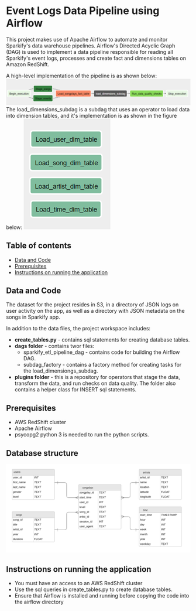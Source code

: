 # Event Logs Data Pipeline using Airflow
> 
This project makes use of Apache Airflow to automate and monitor Sparkify's data warehouse pipelines. Airflow's Directed Acyclic Graph (DAG) is used to implement a data pipeline responsible for reading all Sparkify's event logs, processes and create fact and dimensions tables on Amazon RedShift.

A high-level implementation of the pipeline is as shown below:
![ERD image](/high-level-dag.png)
The load_dimensions_subdag is a subdag that uses an operator to load data into dimension tables, and it's implementation is as shown in the figure below:
![ERD image](/sub-dag.png)

## Table of contents

* [Data and Code](#data-and-code)
* [Prerequisites](#prerequisites)
* [Instructions on running the application](#instructions-on-running-the-application)

## Data and Code
The dataset for the project resides in S3, in a directory of JSON logs on user activity on the app, as well as a directory with JSON metadata on the songs in Sparkify app.

In addition to the data files, the project workspace includes:
* **create_tables.py** - contains sql statements for creating database tables.
* **dags folder** - contains twor files:
    * sparkify_etl_pipeline_dag - contains code for building the Airflow DAG.
    * subdag_factory - contains a factory method for creating tasks for the load_dimensiongs_subdag.
* **plugins folder** - this is a repository for operators that stage the data, transform the data, and run checks on data quality. The folder also contains a helper class for INSERT sql statements.

## Prerequisites
* AWS RedShift cluster
* Apache Airflow
* psycopg2
python 3 is needed to run the python scripts.

## Database structure
![ERD image](/songplays_erd.png)
## Instructions on running the application
* You must have an access to an AWS RedShift cluster
* Use the sql queries in create_tables.py to create database tables.
* Ensure that Airflow is installed and running before copying the code into the airflow directory

